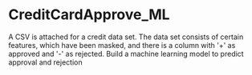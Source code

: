 # CreditCardApprove_ML

A CSV is attached for a credit data set.  The data set consists of certain features, which have been masked, and there is a column with '+' as approved and '-' as rejected.  Build a machine learning model to predict approval and rejection

